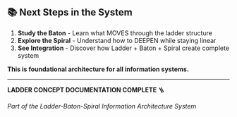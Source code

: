 ## 📚 Next Steps in the System

1. **Study the Baton** - Learn what MOVES through the ladder structure
2. **Explore the Spiral** - Understand how to DEEPEN while staying linear
3. **See Integration** - Discover how Ladder + Baton + Spiral create complete system

**This is foundational architecture for all information systems.**

---

**LADDER CONCEPT DOCUMENTATION COMPLETE** 🪜

*Part of the Ladder-Baton-Spiral Information Architecture System*
